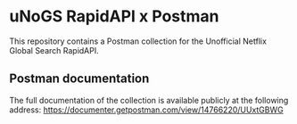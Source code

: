# uNoGS RapidAPI x Postman

This repository contains a Postman collection for the Unofficial Netflix Global Search RapidAPI.

## Postman documentation

The full documentation of the collection is available publicly at the following address: https://documenter.getpostman.com/view/14766220/UUxtGBWG